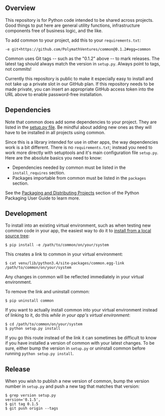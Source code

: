 ## Overview

This repository is for Python code intended to be shared across projects. Good things to put here are general utility
functions, infrastructure components free of business logic, and the like.

To add common to your project, add this to your `requirements.txt`:

    -e git+https://github.com/PolymathVentures/common@0.1.2#egg=common

Common uses Git tags -- such as the "0.1.2" above -- to mark releases. The latest tag should always match the version in 
`setup.py`. Always point to tags, not commits!

Currently this repository is public to make it especially easy to install and not take up a private slot in our 
GitHub plan. If this repository needs to be made private, you can insert an appropriate GitHub access token into
the URL above to enable password-free installation.

## Dependencies

Note that common does add some dependencies to your project. They are listed in the [setup.py file](setup.py#L12-L15).
Be mindful about adding new ones as they will have to be installed in all projects using common.

Since this is a library intended for use in other apps, the way dependencies work is a bit different. There is no
`requirements.txt`; instead you need to work more directly with setuptools and it's main configuration file `setup.py`.
Here are the absolute basics you need to know:

 * Dependencies needed by common must be listed in the `install_requires` section.
 * Packages importable from common must be listed in the `packages` section.

See the [Packaging and Distributing Projects](https://python-packaging-user-guide.readthedocs.org/en/latest/distributing/)
section of the Python Packaging User Guide to learn more.

## Development

To install into an existing virtual environment, such as when testing new common code in your app, the easiest way to do
it to [install from a local source tree](https://python-packaging-user-guide.readthedocs.org/en/latest/installing/#installing-from-a-local-src-tree):

    $ pip install -e /path/to/common/on/your/system

This creates a link to common in your virtual environment:

    $ cat venv/lib/python3.4/site-packages/common.egg-link
    /path/to/common/on/your/system

Any changes in common will be reflected immediately in your virtual environment.

To remove the link and uninstall common:

    $ pip uninstall common

If you want to actually install common into your virtual environment instead of linking to it, do this *while in your
app's virtual environment*:

    $ cd /path/to/common/on/your/system
    $ python setup.py install

If you go this route instead of the link it can sometimes be difficult to know if you have installed a version of
common with your latest changes. To be sure, either bump the version in `setup.py` or uninstall common before running
`python setup.py install`.

## Release

When you wish to publish a new version of common, bump the version number in `setup.py` and push a new tag that matches
that version:

    $ grep version setup.py
    version='0.1.5',
    $ git tag 0.1.5
    $ git push origin --tags
